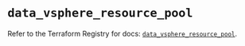# `data_vsphere_resource_pool`

Refer to the Terraform Registry for docs: [`data_vsphere_resource_pool`](https://registry.terraform.io/providers/hashicorp/vsphere/2.12.0/docs/data-sources/resource_pool).
